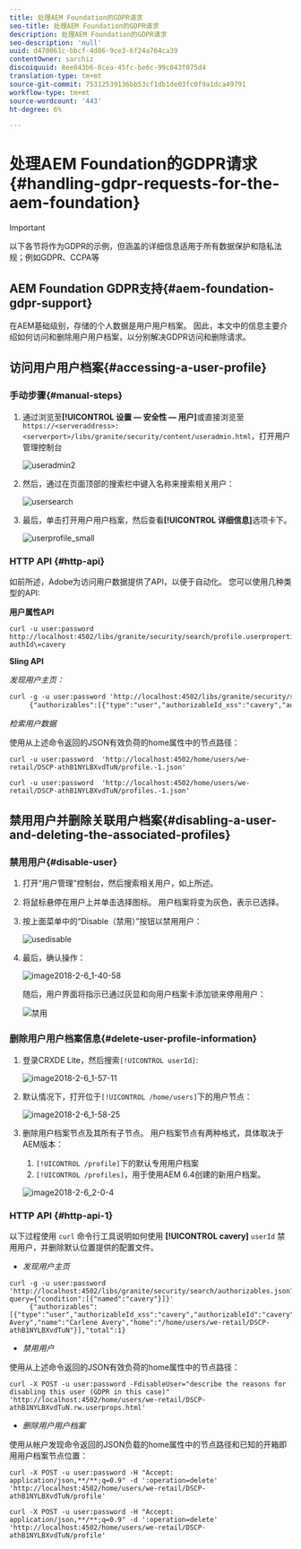 ```yaml
---
title: 处理AEM Foundation的GDPR请求
seo-title: 处理AEM Foundation的GDPR请求
description: 处理AEM Foundation的GDPR请求
seo-description: 'null'
uuid: d470061c-bbcf-4d86-9ce3-6f24a764ca39
contentOwner: sarchiz
discoiquuid: 8ee843b6-8cea-45fc-be6c-99c043f075d4
translation-type: tm+mt
source-git-commit: 75312539136bb53cf1db1de03fc0f9a1dca49791
workflow-type: tm+mt
source-wordcount: '443'
ht-degree: 6%

---
```



# 处理AEM Foundation的GDPR请求{#handling-gdpr-requests-for-the-aem-foundation}

>[!IMPORTANT]
>
>以下各节将作为GDPR的示例，但涵盖的详细信息适用于所有数据保护和隐私法规；例如GDPR、CCPA等

## AEM Foundation GDPR支持{#aem-foundation-gdpr-support}

在AEM基础级别，存储的个人数据是用户用户档案。 因此，本文中的信息主要介绍如何访问和删除用户用户档案，以分别解决GDPR访问和删除请求。

## 访问用户用户档案{#accessing-a-user-profile}

### 手动步骤{#manual-steps}

1. 通过浏览至&#x200B;**[!UICONTROL 设置 — 安全性 — 用户]**&#x200B;或直接浏览至`https://<serveraddress>:<serverport>/libs/granite/security/content/useradmin.html`，打开用户管理控制台

   ![useradmin2](assets/useradmin2.png)

1. 然后，通过在页面顶部的搜索栏中键入名称来搜索相关用户：

   ![usersearch](assets/usersearch.png)

1. 最后，单击打开用户用户档案，然后查看&#x200B;**[!UICONTROL 详细信息]**&#x200B;选项卡下。

   ![userprofile_small](assets/userprofile_small.png)

### HTTP API {#http-api}

如前所述，Adobe为访问用户数据提供了API，以便于自动化。 您可以使用几种类型的API:

**用户属性API**

```shell
curl -u user:password http://localhost:4502/libs/granite/security/search/profile.userproperties.json\?authId\=cavery
```

**Sling API**

*发现用户主页：*

```xml
curl -g -u user:password 'http://localhost:4502/libs/granite/security/search/authorizables.json?query={"condition":[{"named":"cavery"}]}'
     {"authorizables":[{"type":"user","authorizableId_xss":"cavery","authorizableId":"cavery","name_xss":"Carlene Avery","name":"Carlene Avery","home":"/home/users/we-retail/DSCP-athB1NYLBXvdTuN"}],"total":1}
```

*检索用户数据*

使用从上述命令返回的JSON有效负荷的home属性中的节点路径：

```shell
curl -u user:password  'http://localhost:4502/home/users/we-retail/DSCP-athB1NYLBXvdTuN/profile.-1.json'
```

```shell
curl -u user:password  'http://localhost:4502/home/users/we-retail/DSCP-athB1NYLBXvdTuN/profiles.-1.json'
```

## 禁用用户并删除关联用户档案{#disabling-a-user-and-deleting-the-associated-profiles}

### 禁用用户{#disable-user}

1. 打开“用户管理”控制台，然后搜索相关用户，如上所述。
1. 将鼠标悬停在用户上并单击选择图标。 用户档案将变为灰色，表示已选择。

1. 按上面菜单中的“Disable（禁用）”按钮以禁用用户：

   ![usedisable](assets/userdisable.png)

1. 最后，确认操作：

   ![image2018-2-6_1-40-58](assets/image2018-2-6_1-40-58.png)

   随后，用户界面将指示已通过灰显和向用户档案卡添加锁来停用用户：

   ![禁用](assets/disableduser.png)

### 删除用户用户档案信息{#delete-user-profile-information}

1. 登录CRXDE Lite，然后搜索`[!UICONTROL userId]`:

   ![image2018-2-6_1-57-11](assets/image2018-2-6_1-57-11.png)

1. 默认情况下，打开位于`[!UICONTROL /home/users]`下的用户节点：

   ![image2018-2-6_1-58-25](assets/image2018-2-6_1-58-25.png)

1. 删除用户档案节点及其所有子节点。 用户档案节点有两种格式，具体取决于AEM版本：

   1. `[!UICONTROL /profile]`下的默认专用用户档案
   1. `[!UICONTROL /profiles]`，用于使用AEM 6.4创建的新用户档案。

   ![image2018-2-6_2-0-4](assets/image2018-2-6_2-0-4.png)

### HTTP API {#http-api-1}

以下过程使用 `curl` 命令行工具说明如何使用 **[!UICONTROL cavery]** `userId` 禁用用户，并删除默认位置提供的配置文件。

* *发现用户主页*

```shell
curl -g -u user:password 'http://localhost:4502/libs/granite/security/search/authorizables.json?query={"condition":[{"named":"cavery"}]}'
     {"authorizables":[{"type":"user","authorizableId_xss":"cavery","authorizableId":"cavery","name_xss":"Carlene Avery","name":"Carlene Avery","home":"/home/users/we-retail/DSCP-athB1NYLBXvdTuN"}],"total":1}
```

* *禁用用户*

使用从上述命令返回的JSON有效负荷的home属性中的节点路径：

```shell
curl -X POST -u user:password -FdisableUser="describe the reasons for disabling this user (GDPR in this case)" 'http://localhost:4502/home/users/we-retail/DSCP-athB1NYLBXvdTuN.rw.userprops.html'
```

* *删除用户用户档案*

使用从帐户发现命令返回的JSON负载的home属性中的节点路径和已知的开箱即用用户档案节点位置：

```shell
curl -X POST -u user:password -H "Accept: application/json,**/**;q=0.9" -d ':operation=delete' 'http://localhost:4502/home/users/we-retail/DSCP-athB1NYLBXvdTuN/profile'
```

```shell
curl -X POST -u user:password -H "Accept: application/json,**/**;q=0.9" -d ':operation=delete' 'http://localhost:4502/home/users/we-retail/DSCP-athB1NYLBXvdTuN/profile'
```

